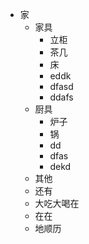 - 家
	- 家具
		- 立柜
		- 茶几
		- 床
		- eddk
		- dfasd
		- ddafs
	- 厨具
		- 炉子
		- 锅
		- dd 
		- dfas
		- dekd
	- 其他
	- 还有
	- 大吃大喝在
	- 在在
	- 地顺历